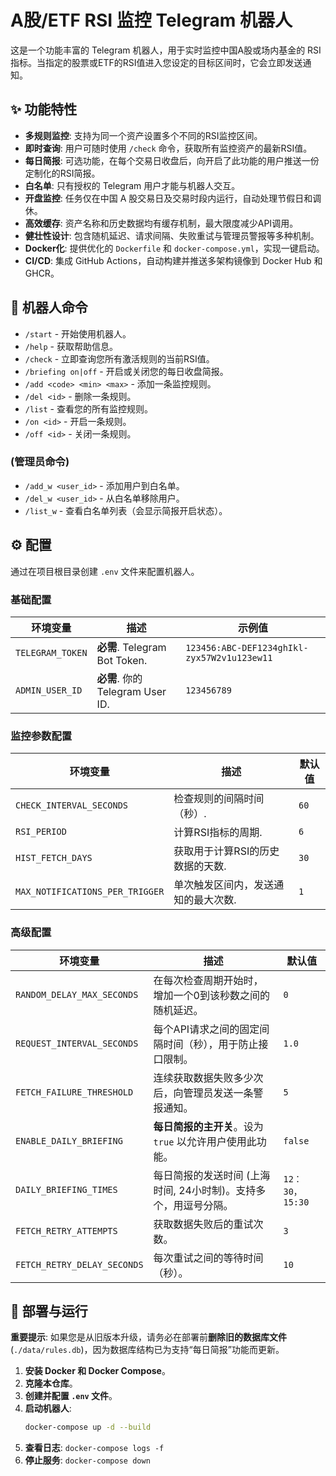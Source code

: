 # A股/ETF RSI 监控 Telegram 机器人

这是一个功能丰富的 Telegram 机器人，用于实时监控中国A股或场内基金的 RSI 指标。当指定的股票或ETF的RSI值进入您设定的目标区间时，它会立即发送通知。

## ✨ 功能特性

- **多规则监控**: 支持为同一个资产设置多个不同的RSI监控区间。
- **即时查询**: 用户可随时使用 `/check` 命令，获取所有监控资产的最新RSI值。
- **每日简报**: 可选功能，在每个交易日收盘后，向开启了此功能的用户推送一份定制化的RSI简报。
- **白名单**: 只有授权的 Telegram 用户才能与机器人交互。
- **开盘监控**: 任务仅在中国 A 股交易日及交易时段内运行，自动处理节假日和调休。
- **高效缓存**: 资产名称和历史数据均有缓存机制，最大限度减少API调用。
- **健壮性设计**: 包含随机延迟、请求间隔、失败重试与管理员警报等多种机制。
- **Docker化**: 提供优化的 `Dockerfile` 和 `docker-compose.yml`，实现一键启动。
- **CI/CD**: 集成 GitHub Actions，自动构建并推送多架构镜像到 Docker Hub 和 GHCR。

## 🤖 机器人命令

- `/start` - 开始使用机器人。
- `/help` - 获取帮助信息。
- `/check` - 立即查询您所有激活规则的当前RSI值。
- `/briefing on|off` - 开启或关闭您的每日收盘简报。
- `/add <code> <min> <max>` - 添加一条监控规则。
- `/del <id>` - 删除一条规则。
- `/list` - 查看您的所有监控规则。
- `/on <id>` - 开启一条规则。
- `/off <id>` - 关闭一条规则。

### (管理员命令)

- `/add_w <user_id>` - 添加用户到白名单。
- `/del_w <user_id>` - 从白名单移除用户。
- `/list_w` - 查看白名单列表（会显示简报开启状态）。

## ⚙️ 配置

通过在项目根目录创建 `.env` 文件来配置机器人。

### 基础配置

| 环境变量         | 描述                               | 示例值                                     |
| ---------------- | ---------------------------------- | ------------------------------------------ |
| `TELEGRAM_TOKEN` | **必需**. Telegram Bot Token.      | `123456:ABC-DEF1234ghIkl-zyx57W2v1u123ew11` |
| `ADMIN_USER_ID`  | **必需**. 你的 Telegram User ID.   | `123456789`                                |

### 监控参数配置

| 环境变量                      | 描述                               | 默认值 |
| ----------------------------- | ---------------------------------- | ------ |
| `CHECK_INTERVAL_SECONDS`      | 检查规则的间隔时间（秒）.          | `60`   |
| `RSI_PERIOD`                  | 计算RSI指标的周期.                 | `6`    |
| `HIST_FETCH_DAYS`             | 获取用于计算RSI的历史数据的天数.   | `30`   |
| `MAX_NOTIFICATIONS_PER_TRIGGER` | 单次触发区间内，发送通知的最大次数.| `1`    |

### 高级配置

| 环境变量                   | 描述                                                         | 默认值     |
| -------------------------- | ------------------------------------------------------------ | ---------- |
| `RANDOM_DELAY_MAX_SECONDS` | 在每次检查周期开始时，增加一个0到该秒数之间的随机延迟。     | `0`        |
| `REQUEST_INTERVAL_SECONDS` | 每个API请求之间的固定间隔时间（秒），用于防止接口限制。     | `1.0`      |
| `FETCH_FAILURE_THRESHOLD`  | 连续获取数据失败多少次后，向管理员发送一条警报通知。         | `5`        |
| `ENABLE_DAILY_BRIEFING`    | **每日简报的主开关**。设为 `true` 以允许用户使用此功能。     | `false`    |
| `DAILY_BRIEFING_TIMES`      | 每日简报的发送时间 (上海时间, 24小时制)。支持多个，用逗号分隔。     | `12：30，15:30`    |
| `FETCH_RETRY_ATTEMPTS` | 获取数据失败后的重试次数。     | `3`      |
| `FETCH_RETRY_DELAY_SECONDS`  | 每次重试之间的等待时间（秒）。         | `10`        |

## 🚀 部署与运行

**重要提示**: 如果您是从旧版本升级，请务必在部署前**删除旧的数据库文件** (`./data/rules.db`)，因为数据库结构已为支持“每日简报”功能而更新。

1.  **安装 Docker 和 Docker Compose**。
2.  **克隆本仓库**。
3.  **创建并配置 `.env` 文件**。
4.  **启动机器人**:
    ```bash
    docker-compose up -d --build
    ```
5.  **查看日志**: `docker-compose logs -f`
6.  **停止服务**: `docker-compose down`
